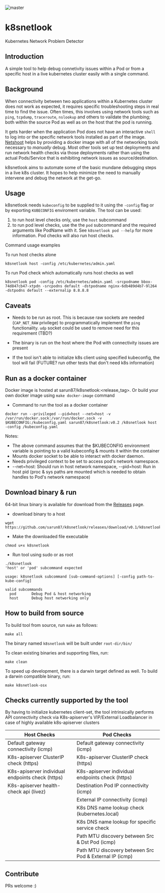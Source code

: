 ![master](https://github.com/sarun87/k8snetlook/workflows/Build%20&%20Test/badge.svg?branch=master)

# k8snetlook

Kubernetes Network Problem Detector

## Introduction
A simple tool to help debug connetivity issues within a Pod or from a specific host in a live kubernetes cluster easily with a single command.

## Background
When connectivity between two applications within a Kubernetes cluster does not work as expected, it requires specific troubleshooting steps in real time to find the issue. Often times, this involves using network tools such as `ping`, `tcpdump`, `traceroute`, `nslookup` and others to vaildate the plumbing; both within the source Pod as well as on the host that the pod is running.

It gets harder when the application Pod does not have an interactive `shell` to log into or the specific network tools installed as part of the image. [Netshoot](https://github.com/nicolaka/netshoot) helps by providing a docker image with all of the networking tools necessary to _manually_ debug. Most other tools set up test deployments and run network health checks via those deployments rather than using the actual Pods/Service that is exhibiting network issues as source/destination.

k8snetlook aims to automate some of the basic mundane debugging steps in a live k8s cluster. It hopes to help minimize the need to manually intervene and debug the network at the get-go.

## Usage
k8snetlook needs `kubeconfig` to be supplied to it using the `-config` flag or by exporting `KUBECONFIG` enviroment variable. The tool can be used:
1) to run host level checks only, use the `host` subcommand
2) to run pod level checks, use the the `pod` subcommand and the required arguments like PodName with it. See `k8snetlook pod --help` for more information. Pod checks will also run host checks.

Command usage examples

To run host checks alone
```
k8snetlook host -config /etc/kubernetes/admin.yaml
```
To run Pod check which automatically runs host checks as well
```
k8snetlook pod -config /etc/kubernetes/admin.yaml -srcpodname bbox-74d847cb47-xtpdn -srcpodns default -dstpodname nginx-6db489d4b7-9l264 -dstpodns default --externalip 8.8.8.8
```

## Caveats
* Needs to be run as root. This is because raw sockets are needed (`CAP_NET_RAW` privilege) to programmatically implement the `ping` functionality. `udp` socket could be used to remove need for this requirement (TBD?)

* The binary is run on the host where the Pod with connectivity issues are present
* If the tool isn't able to initialize k8s client using specified kubeconfig, the tool will fail (FUTURE? run other tests that don't need k8s information)

## Run as a docker container
Docker image is hosted at sarun87/k8snetlook:<release_tag>. Or build your own docker image using `make docker-image` command

* Command to run the tool as a docker container
```
docker run --privileged --pid=host --net=host -v /var/run/docker.sock:/var/run/docker.sock -v $KUBECONFIG:/kubeconfig.yaml sarun87/k8snetlook:v0.2 /k8snetlook host -config /kubeconfig.yaml
```
Notes:
* The above command assumes that the $KUBECONFIG environment variable is pointing to a valid kubeconfig & mounts it within the container
* Mounts docker socket to be able to interact with docker daemon.
* Needs privileged context to be set to access pod's network namespace.
* --net=host: Should run in host network namespace, --pid=host: Run in host pid (proc & sys paths are mounted which is needed to obtain handles to Pod's network namespace)

## Download binary & run
64-bit linux binary is available for download from the [Releases](https://github.com/sarun87/k8snetlook/releases/latest) page.

* download binary to a host
```
wget https://github.com/sarun87/k8snetlook/releases/download/v0.1/k8snetlook
```
* Make the downloaded file executable
```
chmod u+x k8snetlook
```
* Run tool using sudo or as root
```
./k8snetlook
'host' or 'pod' subcommand expected

usage: k8snetlook subcommand [sub-command-options] [-config path-to-kube-config]

valid subcommands
  pod       Debug Pod & host networking
  host      Debug host networking only
```

## How to build from source
To build tool from source, run `make` as follows:
```
make all
```
The binary named `k8snetlook` will be built under `root-dir/bin/`

To clean existing binaries and supporting files, run:
```
make clean
```

To speed up development, there is a darwin target defined as well. To build a darwin compatible binary, run:
```
make k8snetlook-osx
```

## Checks currently supported by the tool

By having to initialize kubernetes client-set, the tool intrinsically performs API connectivity check via K8s-apiserver's VIP/External Loadbalancer in case of highly available k8s-apiserver clusters

| Host Checks                                      | Pod Checks                                              |
| ------------------------------------------------ | ------------------------------------------------------- |
| Default gateway connectivity (icmp)              | Default gateway connectivity (icmp)                     |
| K8s-apiserver ClusterIP check (https)            | K8s-apiserver ClusterIP check (https)                   |
| K8s-apiserver individual endpoints check (https) | K8s-apiserver individual endpoints check (https)        |
| K8s-apiserver health-check api (livez)           | Destination Pod IP connectivity (icmp)                  |
|                                                  | External IP connectivity (icmp)                         |
|                                                  | K8s DNS name lookup check (kubernetes.local)            |
|                                                  | K8s DNS name lookup for specific service check          |
|                                                  | Path MTU discovery between Src & Dst Pod (icmp)         |
|                                                  | Path MTU discovery between Src Pod & External IP (icmp) |


## Contribute
PRs welcome :)



